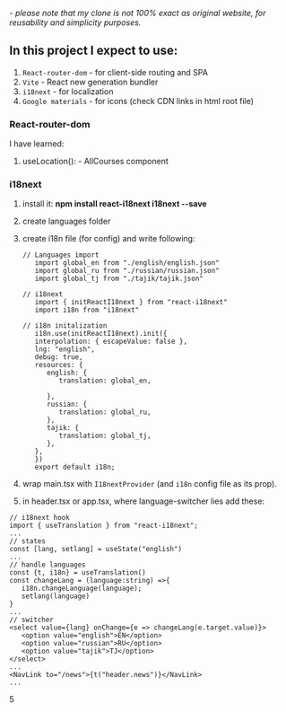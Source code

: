 *- please note that my clone is not 100% exact as original website, for reusability and simplicity purposes.*
## In this project I expect to use:
1. `React-router-dom` - for client-side routing and SPA
2. `Vite` - React new generation bundler
3. `i18next` - for localization
4. `Google materials` - for icons (check CDN links in html root file)
### React-router-dom
I have learned:
 1. useLocation(): - AllCourses component 

### i18next
   1. install it: **npm install react-i18next i18next --save**
   2. create languages folder
   3. create i18n file (for config) and write following:
      ```
      // Languages import
         import global_en from "./english/english.json"
         import global_ru from "./russian/russian.json"
         import global_tj from "./tajik/tajik.json"

      // i18next
         import { initReactI18next } from "react-i18next"
         import i18n from "i18next"

      // i18n initalization
         i18n.use(initReactI18next).init({
         interpolation: { escapeValue: false },
         lng: "english",
         debug: true,
         resources: {
            english: {
               translation: global_en,

            },
            russian: {
               translation: global_ru,
            },
            tajik: {
               translation: global_tj,
            },
         },
         })
         export default i18n;
      ```

   4. wrap main.tsx with ``I18nextProvider`` (and ``i18n`` config file as its prop).
   5. in header.tsx or app.tsx, where language-switcher lies add these:
   ```
   // i18next hook
   import { useTranslation } from "react-i18next";
   ...
   // states
   const [lang, setlang] = useState("english")
   ...
   // handle languages
   const {t, i18n} = useTranslation()
   const changeLang = (language:string) =>{
      i18n.changeLanguage(language);
      setlang(language)
   } 
   ...
   // switcher
   <select value={lang} onChange={e => changeLang(e.target.value)}>
      <option value="english">EN</option>
      <option value="russian">RU</option>
      <option value="tajik">TJ</option>
   </select>
   ...
   <NavLink to="/news">{t("header.news")}</NavLink>
   ...
   ```


5